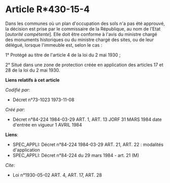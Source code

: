 # Article R*430-15-4

Dans les communes où un plan d'occupation des sols n'a pas été approuvé, la décision est prise par le commissaire de la
République, au nom de l'Etat [*autorité compétente*]. Elle doit être conforme à l'avis du ministre chargé des monuments
historiques ou du ministre chargé des sites, ou de leur délégué, lorsque l'immeuble est, selon le cas :

1° Protégé au titre de l'article 4 de la loi du 2 mai 1930 ;

2° Situé dans une zone de protection créée en application des articles 17 et 28 de la loi du 2 mai 1930.

**Liens relatifs à cet article**

_Codifié par_:

  - Décret n°73-1023 1973-11-08

_Créé par_:

  - Décret n°84-224 1984-03-29 ART. 1, ART. 13 JORF 31 MARS 1984 date d'entrée en vigueur 1 AVRIL 1984

**Liens**:

  - SPEC_APPLI: Décret n°84-224 1984-03-29 ART. 21, ART. 22 : modalités d'application
  - SPEC_APPLI: Décret n°84-224 du 29 mars 1984 - art. 21 (M)

_Cite_:

  - Loi n°1930-05-02 ART. 4, ART. 17, ART. 28
